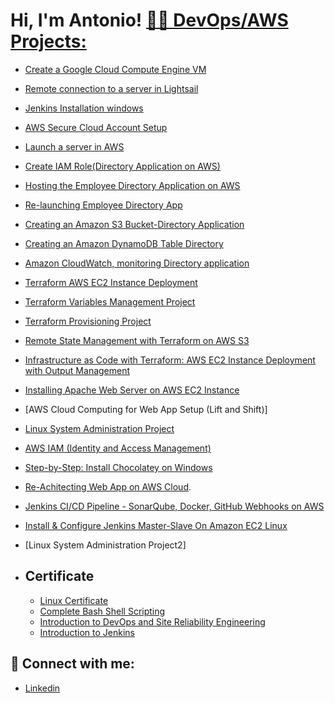 <h1>Hi, I'm Antonio!  <a href="https://www.linkedin.com/in/antonio-francisco-085948210/?trk=opento_sprofile_topcard/"

<h2>👨‍💻 DevOps/AWS Projects:</h2>

- [Create a Google Cloud Compute Engine VM](https://github.com/miltonfran/-Create-a-Google-Cloud-Compute-Engine-VM/blob/main/README.md)
- [Remote connection to a server in Lightsail](https://github.com/miltonfran/Remote-connection-to-a-server-in-Lightsail)
- [Jenkins Installation windows](https://github.com/miltonfran/Install-Jenkins-on-Windows/blob/main/README.md)
- [AWS Secure Cloud Account Setup](https://github.com/miltonfran/-AWS-Secure-Cloud-Account-Setup-/blob/main/README.md)
- [Launch a server in AWS](https://github.com/miltonfran/Launch-a-server-in-AWS/tree/main)
- [Create IAM Role(Directory Application on AWS)](https://github.com/miltonfran/create-the-IAM-role-for-employee-directory-application-/blob/main/README.md)
- [Hosting the Employee Directory Application on AWS](https://github.com/miltonfran/Hosting-the-Employee-Directory-Application-on-AWS/blob/main/README.md)
- [Re-launching Employee Directory App](https://github.com/miltonfran/Demo-Re-launching-Employee-Directory-App/edit/main/README.md)
- [Creating an Amazon S3 Bucket-Directory Application](https://github.com/miltonfran/Creating-an-Amazon-S3-Bucket-Employee-Directory-Application-/blob/main/README.md)
- [Creating an Amazon DynamoDB Table Directory](https://github.com/miltonfran/Creating-an-Amazon-DynamoDB-Table/blob/main/README.md)
- [ Amazon CloudWatch, monitoring Directory application](https://github.com/miltonfran/Amazon-CloudWatch-employee-directory-application/blob/main/README.md)
- [Terraform AWS EC2 Instance Deployment](https://github.com/miltonfran/Terraform-exercise1/blob/main/README.md)
- [Terraform Variables Management Project](https://github.com/miltonfran/Terraform-Variables-Management-Project1/blob/main/README.md)
- [Terraform Provisioning Project](https://github.com/miltonfran/Terraform-Provisioning-Project/blob/main/README.md)
- [Remote State Management with Terraform on AWS S3](https://github.com/miltonfran/Remote-State-Management-with-Terraform-on-AWS-S3/blob/main/README.md)
- [Infrastructure as Code with Terraform: AWS EC2 Instance Deployment with Output Management](https://github.com/miltonfran/Infrastructure-as-Code-with-Terraform-AWS-EC2-Instance-Deployment-with-Output-Management/blob/main/README.md)
- [Installing Apache Web Server on AWS EC2 Instance](https://github.com/miltonfran/Installing-Apache-Web-Server-on-AWS-EC2-Instance/blob/main/README.md)
- [AWS Cloud Computing for Web App Setup (Lift and Shift)]
- [Linux System Administration Project](https://github.com/miltonfran/Linux-System-Administration-Project/tree/main)
- [AWS IAM (Identity and Access Management)](https://github.com/miltonfran/IAM-Creating-user-and-Groups-/blob/main/README.md)
- [Step-by-Step: Install Chocolatey on Windows](https://github.com/miltonfran/Install-Chocolatey-for-Windows-/blob/main/README.md)
- [Re-Achitecting Web App on AWS Cloud](https://github.com/miltonfran/Refactoring-with-AWS/tree/main).
- [Jenkins CI/CD Pipeline - SonarQube, Docker, GitHub Webhooks on AWS](https://github.com/miltonfran/Jenkins-CI-CD-Pipeline---SonarQube-Docker-GitHub-Webhooks-on-AWS/blob/main/README.md)
- [Install & Configure Jenkins Master-Slave On Amazon EC2 Linux](https://github.com/miltonfran/Install-Configure-Jenkins-Master-Slave-On-Amazon-EC2-Linux-/blob/main/README.md)
 - [Linux System Administration Project2]
- <h2>Certificate</h2>
  
  - [Linux Certificate](https://res.cloudinary.com/dk3bkl3ji/image/upload/v1732926558/2ce3db64-9e75-4a1b-a8d4-d040a0a5f3db_1_izuzbb.png)
  - [Complete Bash Shell Scripting](https://res.cloudinary.com/dk3bkl3ji/image/upload/v1732926457/cce44a89-f79d-4036-b59c-153a16415452_1_ttim78.png)
  - [Introduction to DevOps and Site Reliability Engineering](https://res.cloudinary.com/dk3bkl3ji/image/upload/v1740895560/Screenshot_2025-03-02_010542_t47x0w.png)
  - [Introduction to Jenkins](https://res.cloudinary.com/dk3bkl3ji/image/upload/v1742255815/Screenshot_2025-03-17_195626_pc9bbd.png)
<h2> 🤳 Connect with me:</h2>

- [Linkedin](www.linkedin.com/in/antonio-francisco-085948210)

<!--
**joshmadakor1/joshmadakor1** is a ✨ _special_ ✨ repository because its `README.md` (this file) appears on your GitHub profile.

Here are some ideas to get you started:

- 🔭 I’m currently working on ...
- 🌱 I’m currently learning ...
- 👯 I’m looking to collaborate on ...
- 🤔 I’m looking for help with ...
- 💬 Ask me about ...
- 📫 How to reach me: ...
- 😄 Pronouns: ...
- ⚡ Fun fact: ...
-->
